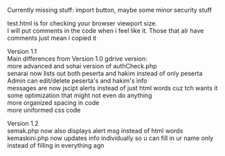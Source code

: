 Currently missing stuff: import button, maybe some minor security stuff

test.html is for checking your browser viewport size.  
I will put comments in the code when i feel like it. Those that alr have comments just mean i copied it

Version 1.1  
	Main differences from Version 1.0 gdrive version:  
	more advanced and sohai version of authCheck.php  
	senarai now lists out both peserta and hakim instead of only peserta  
	Admin can edit/delete peserta's and hakim's info  
	messages are now jscipt alerts instead of just html words cuz tch wants it  
	some optimization that might not even do anything  
	more organized spacing in code  
	more uniformed css code  
  
Version 1.2  
	semak.php now also displays alert msg instead of html words  
	kemaskini.php now updates info individually so u can fill in ur name only instead of filling in everything agn
  
  
